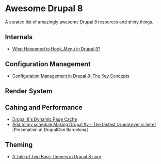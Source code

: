 # Awesome Drupal 8

A curated list of amazingly awesome Drupal 8 resources and shiny things.

## Internals

* [What Happened to Hook_Menu in Drupal 8?](https://www.lullabot.com/articles/what-happened-to-hook_menu-in-drupal-8)

## Configuration Management

* [Configuration Management in Drupal 8: The Key Concepts](https://www.lullabot.com/articles/configuration-management-in-drupal-8-the-key-concepts)

## Render System

## Cahing and Performance

* [Drupal 8's Dynamic Page Cache](http://wimleers.com/article/drupal-8-dynamic-page-cache)
* [Add to my schedule 
Making Drupal fly - The fastest Drupal ever is here!](https://events.drupal.org/barcelona2015/sessions/making-drupal-fly-fastest-drupal-ever-here) [Presenation at DrupalCon Barcelona]

## Theming

* [A Tale of Two Base Themes in Drupal 8 core](https://www.lullabot.com/articles/a-tale-of-two-base-themes-in-drupal-8-core)
